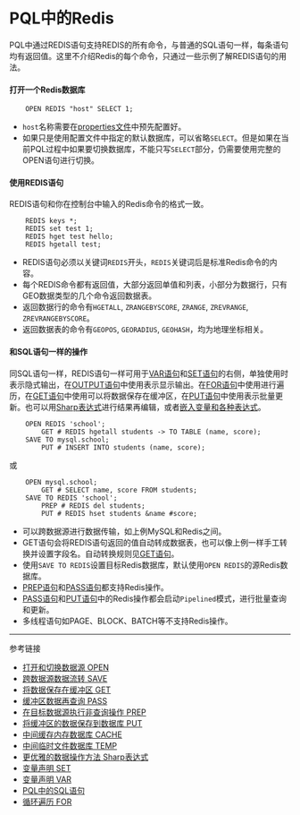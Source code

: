 # PQL中的Redis
PQL中通过REDIS语句支持REDIS的所有命令，与普通的SQL语句一样，每条语句均有返回值。这里不介绍Redis的每个命令，只通过一些示例了解REDIS语句的用法。

#### 打开一个Redis数据库
```
    OPEN REDIS "host" SELECT 1;
```
* `host`名称需要在[properties文件](/doc/pql/properties)中预先配置好。
* 如果只是使用配置文件中指定的默认数据库，可以省略`SELECT`。但是如果在当前PQL过程中如果要切换数据库，不能只写`SELECT`部分，仍需要使用完整的OPEN语句进行切换。

#### 使用REDIS语句
REDIS语句和你在控制台中输入的Redis命令的格式一致。
```
    REDIS keys *;
    REDIS set test 1;
    REDIS hget test hello;
    REDIS hgetall test;
```
* REDIS语句必须以关键词`REDIS`开头，`REDIS`关键词后是标准Redis命令的内容。
* 每个REDIS命令都有返回值，大部分返回单值和列表，小部分为数据行，只有GEO数据类型的几个命令返回数据表。
* 返回数据行的命令有`HGETALL`, `ZRANGEBYSCORE`, `ZRANGE`, `ZREVRANGE`, `ZREVRANGEBYSCORE`。
* 返回数据表的命令有`GEOPOS`, `GEORADIUS`, `GEOHASH`，均为地理坐标相关。

#### 和SQL语句一样的操作
同SQL语句一样，REDIS语句一样可用于[VAR语句](/doc/pql/var)和[SET语句](/doc/pql/var)的右侧，单独使用时表示隐式输出，在[OUTPUT语句](/doc/pql/output)中使用表示显示输出。在[FOR语句](/doc/pql/for)中使用进行遍历，在[GET语句](/doc/pql/get)中使用可以将数据保存在缓冲区，在[PUT语句](/doc/pql/put)中使用表示批量更新。也可以用[Sharp表达式](/doc/pql/sharp)进行结果再编辑，或者[嵌入变量和各种表达式](/doc/pql/embedded)。

```
    OPEN REDIS 'school';
        GET # REDIS hgetall students -> TO TABLE (name, score);
    SAVE TO mysql.school;
        PUT # INSERT INTO students (name, score);
```
或
```
    OPEN mysql.school;
        GET # SELECT name, score FROM students;
    SAVE TO REDIS 'school';
        PREP # REDIS del students;
        PUT # REDIS hset students &name #score;
```

* 可以跨数据源进行数据传输，如上例MySQL和Redis之间。
* GET语句会将REDIS语句返回的值自动转成数据表，也可以像上例一样手工转换并设置字段名。自动转换规则见[GET语句](/doc/pql/get)。
* 使用`SAVE TO REDIS`设置目标Redis数据库，默认使用`OPEN REDIS`的源Redis数据库。
* [PREP语句](/doc/pql/prep)和[PASS语句](/doc/pql/pass)都支持Redis操作。
* [PASS语句](/doc/pql/pass)和[PUT语句](/doc/pql/put)中的Redis操作都会启动`Pipelined`模式，进行批量查询和更新。
* 多线程语句如PAGE、BLOCK、BATCH等不支持Redis操作。

---
参考链接
* [打开和切换数据源 OPEN](/doc/pql/open)
* [跨数据源数据流转 SAVE](/doc/pql/save)
* [将数据保存在缓冲区 GET](/doc/pql/get)
* [缓冲区数据再查询 PASS](/doc/pql/pass)
* [在目标数据源执行非查询操作 PREP](/doc/pql/prep)
* [将缓冲区的数据保存到数据库 PUT](/doc/pql/put)
* [中间缓存内存数据库 CACHE](/doc/pql/cache)
* [中间临时文件数据库 TEMP](/doc/pql/temp)
* [更优雅的数据操作方法 Sharp表达式](/doc/pql/sharp)
* [变量声明 SET](/doc/pql/set)
* [变量声明 VAR](/doc/pql/var)
* [PQL中的SQL语句](/doc/pql/sql) 
* [循环遍历 FOR](/doc/pql/for)